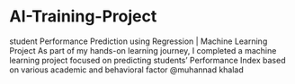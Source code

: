 # AI-Training-Project
student Performance Prediction using Regression | Machine Learning Project  As part of my hands-on learning journey, I completed a machine learning project focused on predicting students’ Performance Index based on various academic and behavioral factor @muhannad khalad
